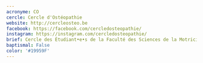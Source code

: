 ```yaml
---
acronyme: CO
cercle: Cercle d'Ostéopathie
website: http://cercleosteo.be
facebook: https://facebook.com/cercledosteopathie/
instagram: https://instagram.com/cercledosteopathie/
brief: Cercle des Étudiant•e•s de la Faculté des Sciences de la Motricité orienté en Ostéopathie
baptismal: False
color: '#19959F'
---
```

